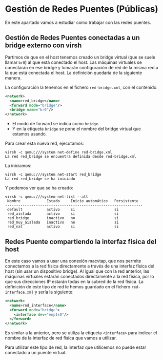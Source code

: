 # Gestión de Redes Puentes (Públicas)

En este apartado vamos  a estudiar como trabajar con las redes puentes.

## Gestión de Redes Puentes conectadas a un bridge externo con virsh

Partimos de que en el host tenemos creado un bridge virtual (que se suele llamar `br0`) al que está conectado el host. Las máquinas virtuales se conectarán en ese bridge y tomarán configuración de red de la misma red a la que está conectada el host. La definición quedaría de la siguiente manera.


La configuración la tenemos en el fichero `red-bridge.xml`, con el contenido:

```xml
<network>
  <name>red_bridge</name>
  <forward mode="bridge"/>
  <bridge name="br0"/>
</network>
```

* El modo de forward se indica como `bridge`.
* Y en la etiqueta `bridge` se pone el nombre del bridge virtual que estamos usando.

Para crear esta nueva red, ejecutamos:

```
virsh -c qemu:///system net-define red-bridge.xml 
La red red_bridge se encuentra definida desde red-bridge.xml
```

La iniciamos:

```
virsh -c qemu:///system net-start red_bridge
La red red_bridge se ha iniciado
```

Y podemos ver que se ha creado:

```
virsh -c qemu:///system net-list --all
 Nombre            Estado     Inicio automático   Persistente
---------------------------------------------------------------
 default           activo     si                  si
 red_aislada       activo     si                  si
 red_bridge        inactivo   no                  si
 red_muy_aislada   inactivo   no                  si
 red_nat           activo     si                  si
 ```

 
##  Redes Puente compartiendo la interfaz física del host

En este caso vamos a usar una conexión macvtap, que nos permite conectarnos a la red física directamente a través de una interfaz física del host (sin usar un dispositivo bridge). Al igual que con la red anterior, las máquinas virtuales estarán conectados directamente a la red física, por lo que sus direcciones IP estarán todas en la subred de la red física. 
La definición de este tipo de red le hemos guardado en el fichero `red-interface.xml` y sería la siguiente:

```xml
<network>
  <name>red_interface</name>
  <forward mode="bridge">
    <interface dev="enp1s0"/>
  </forward>
</network>
```

Es similar a la anterior, pero se utiliza la etiqueta `<interface>` para indicar el nombre de la interfaz de red física que vamos a utilizar.

Para utilizar este tipo de red, la interfaz que utilicemos no puede estar conectado a un puente virtual.

